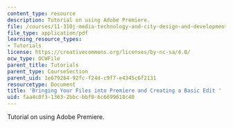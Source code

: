 ```yaml
---
content_type: resource
description: Tutorial on using Adobe Premiere.
file: /courses/11-310j-media-technology-and-city-design-and-development-fall-2002/faa4c0f313632bbcbbf06c6699618c40_premiere1.pdf
file_type: application/pdf
learning_resource_types:
- Tutorials
license: https://creativecommons.org/licenses/by-nc-sa/4.0/
ocw_type: OCWFile
parent_title: Tutorials
parent_type: CourseSection
parent_uid: 1e679264-92fc-f24d-c9f7-e4345c6f2131
resourcetype: Document
title: 'Bringing Your Files into Premiere and Creating a Basic Edit '
uid: faa4c0f3-1363-2bbc-bbf0-6c6699618c40
---
```

Tutorial on using Adobe Premiere.